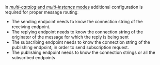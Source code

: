 In [*multi-catalog* and *multi-instance* modes](/nservicebus/sqlserver/deployment-options.md) additional configuration is required for proper message routing:

 * The sending endpoint needs to know the connection string of the receiving endpoint.
 * The replying endpoint needs to know the connection string of the originator of the message for which the reply is being sent
 * The subscribing endpoint needs to know the connection string of the publishing endpoint, in order to send subscription request.
 * The publishing endpoint needs to know the connection strings or all the subscribed endpoints